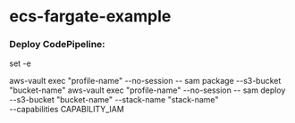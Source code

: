 # ecs-fargate-example

### Deploy CodePipeline:


set -e

aws-vault exec "profile-name" --no-session -- sam package --s3-bucket "bucket-name"
aws-vault exec "profile-name" --no-session -- sam deploy --s3-bucket "bucket-name" --stack-name "stack-name" \
   --capabilities CAPABILITY_IAM 